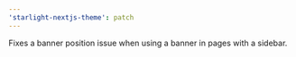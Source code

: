```yaml
---
'starlight-nextjs-theme': patch
---
```


Fixes a banner position issue when using a banner in pages with a sidebar.